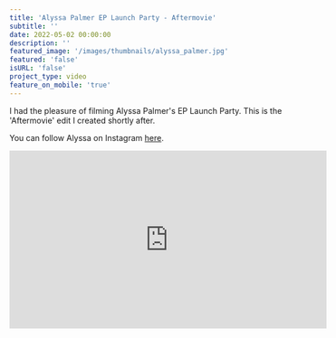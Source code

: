 ```yaml
---
title: 'Alyssa Palmer EP Launch Party - Aftermovie'
subtitle: ''
date: 2022-05-02 00:00:00
description: ''
featured_image: '/images/thumbnails/alyssa_palmer.jpg'
featured: 'false'
isURL: 'false'
project_type: video
feature_on_mobile: 'true'
---
```


I had the pleasure of filming Alyssa Palmer's EP Launch Party. This is the 'Aftermovie' edit I created shortly after.

You can follow Alyssa on Instagram [here](https://www.instagram.com/alyssapalmermusic/). 

<iframe width="560" height="315" src="https://www.youtube-nocookie.com/embed/T6tJhSWvdN4" title="YouTube video player" frameborder="0" allow="accelerometer; autoplay; clipboard-write; encrypted-media; gyroscope; picture-in-picture" allowfullscreen></iframe>